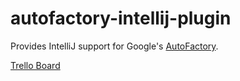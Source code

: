 # autofactory-intellij-plugin

Provides IntelliJ support for Google's [AutoFactory](https://github.com/google/auto/tree/master/factory).

[Trello Board](https://trello.com/b/LIxkyxL6/autofactory-intellij-plugin)

